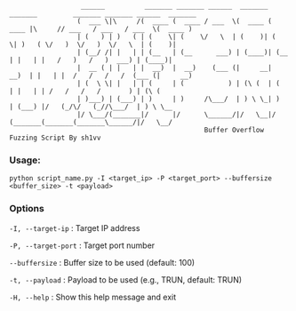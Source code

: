```
                  ______          _______ _______ ______  _______ _______         _______ _______ ______  _______
                 (  ___ \|\     /(  ____ (  ____ / ___  \(  ____ (  ____ |\     // ___   / ___   / ___  \(  ____ )
                 | (   ) | )   ( | (    \| (    \/   \  | (    )| (    \| )   ( \/   )  \/   )  \/   \  | (    )|
                 | (__/ /| |   | | (__   | (__      ___) | (____)| (__   | |   | |   /   )   /   )  ___) | (____)|
                 |  __ ( | |   | |  __)  |  __)    (___ (|     __|  __)  | |   | |  /   /   /   /  (___ (|     __)
                 | (  \ \| |   | | (     | (           ) | (\ (  | (     | |   | | /   /   /   /       ) | (\ (
                 | )___) | (___) | )     | )     /\___/  | ) \ \_| )     | (___) |/   (_/\/   (_//\___/  | ) \ \__
                 |/ \___/(_______|/      |/      \______/|/   \__|/      (_______(_______(_______\______/|/   \__/
                                                 Buffer Overflow Fuzzing Script By sh1vv
```

### **Usage**: 

`python script_name.py -I <target_ip> -P <target_port> --buffersize <buffer_size> -t <payload>`

### **Options**

`-I, --target-ip` : Target IP address

`-P, --target-port` : Target port number

`--buffersize` : Buffer size to be used (default: 100)

`-t, --payload` : Payload to be used (e.g., TRUN, default: TRUN)

`-H, --help` : Show this help message and exit


